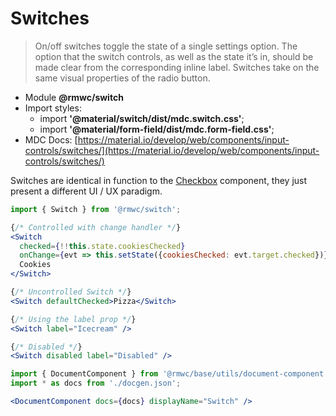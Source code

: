 # Switches

> On/off switches toggle the state of a single settings option. The option that the switch controls, as well as the state it’s in, should be made clear from the corresponding inline label. Switches take on the same visual properties of the radio button.

- Module **@rmwc/switch** 
- Import styles:
  - import **'@material/switch/dist/mdc.switch.css'**;
  - import **'@material/form-field/dist/mdc.form-field.css'**;
- MDC Docs: [https://material.io/develop/web/components/input-controls/switches/](https://material.io/develop/web/components/input-controls/switches/)

Switches are identical in function to the [Checkbox](checkboxes) component, they just present a different UI / UX paradigm.

```jsx render
import { Switch } from '@rmwc/switch';

{/* Controlled with change handler */}
<Switch
  checked={!!this.state.cookiesChecked}
  onChange={evt => this.setState({cookiesChecked: evt.target.checked})}>
  Cookies
</Switch>

{/* Uncontrolled Switch */}
<Switch defaultChecked>Pizza</Switch>

{/* Using the label prop */}
<Switch label="Icecream" />

{/* Disabled */}
<Switch disabled label="Disabled" />
```

```jsx renderOnly
import { DocumentComponent } from '@rmwc/base/utils/document-component';
import * as docs from './docgen.json';

<DocumentComponent docs={docs} displayName="Switch" />
```
